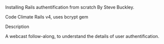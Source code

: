 Installing Rails authentification from scratch
By Steve Buckley.

Code Climate
Rails v4, uses bcrypt gem

Description

A webcast follow-along, to understand the details of user authentification.
